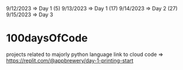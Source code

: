 9/12/2023 => Day 1 (5)
9/13/2023 => Day 1 (17)
9/14/2023 => Day 2 (27)
9/15/2023 => Day 3

# 100daysOfCode

projects related to majorly python language
link to cloud code => https://replit.com/@appbrewery/day-1-printing-start
